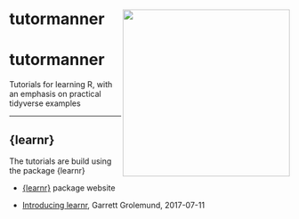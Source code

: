 tutormanner <img src="hex_sticker/BIDA302_hex.png" align="right" width="300"/>
==========================================================

# tutormanner
Tutorials for learning R, with an emphasis on practical tidyverse examples


***

## {learnr}

The tutorials are build using the package {learnr}

* [{learnr}](https://rstudio.github.io/learnr/) package website

* [Introducing learnr](https://blog.rstudio.com/2017/07/11/introducing-learnr/), Garrett Grolemund, 2017-07-11


